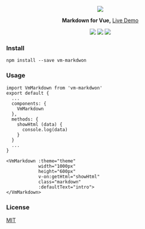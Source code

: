 <p align="center">
  <img src="https://github.com/luosijie/Front-end-Blog/blob/master/img/logo_vmmarkdown_name.png?raw=true">
</p>
<p align="center">
    <strong>Markdown for Vue,</strong> <a href="https://luosijie.github.io/vm-markdown/">Live Demo</a>
</p>
<p align="center">
  <img src="https://img.shields.io/badge/version-0.1.0-blue.svg?style=flat">
  <img src="https://img.shields.io/badge/dependency-vue-green.svg?style=flat">
  <img src="https://img.shields.io/badge/dependency-marked-yellow.svg?style=flat">
</p>

### Install

```
npm install --save vm-markdwon
```
### Usage

```
import VmMarkdown from 'vm-markdwon'
export default {
  ...
  components: {
  	VmMarkdown
  },
  methods: {
  	showHtml (data) {
      console.log(data)
    }
  }
  ...
}
```
```
<VmMarkdown :theme="theme" 
            width="1000px" 
            height="600px" 
            v-on:getHtml="showHtml"
            class="markdown"
            :defaultText="intro">
</VmMarkdown>
```


### License

[MIT](https://github.com/luosijie/vm-editor/blob/master/LICENSE.md)
